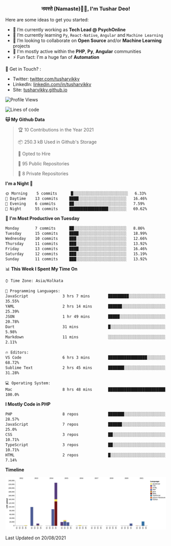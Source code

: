 <h3 align="center">नमस्ते (Namaste)🙏🏻, I'm Tushar Deo!</h3>

Here are some ideas to get you started:

- 🔭 I’m currently working as **Tech Lead @ PsychOnline**
- 🌱 I’m currently learning `Py`, `React-Native`, `Angular` and `Machine Learning`
- 👯 I’m looking to collaborate on **Open Source** and/or **Machine Learning** projects
- 💬 I'm mostly active within the **PHP**, **Py**, **Angular** communities
- ⚡ Fun fact: I'm a huge fan of **Automation**

📣 Get in Touch? :
- Twitter: [twitter.com/tusharvikky](https://twitter.com/tusharvikky)
- LinkedIn: [linkedin.com/in/tusharvikky](https://www.linkedin.com/in/tusharvikky/)
- Site: [tusharvikky.github.io](https://tusharvikky.github.io/)

<!--START_SECTION:waka-->
![Profile Views](http://img.shields.io/badge/Profile%20Views-0-blue)

![Lines of code](https://img.shields.io/badge/From%20Hello%20World%20I%27ve%20Written-535634%20lines%20of%20code-blue)

**🐱 My Github Data** 

> 🏆 10 Contributions in the Year 2021
 > 
> 📦 250.3 kB Used in Github's Storage 
 > 
> 💼 Opted to Hire
 > 
> 📜 95 Public Repositories 
 > 
> 🔑 8 Private Repositories  
 > 
**I'm a Night 🦉** 

```text
🌞 Morning    5 commits      █░░░░░░░░░░░░░░░░░░░░░░░░   6.33% 
🌆 Daytime    13 commits     ████░░░░░░░░░░░░░░░░░░░░░   16.46% 
🌃 Evening    6 commits      ██░░░░░░░░░░░░░░░░░░░░░░░   7.59% 
🌙 Night      55 commits     █████████████████░░░░░░░░   69.62%

```
📅 **I'm Most Productive on Tuesday** 

```text
Monday       7 commits      ██░░░░░░░░░░░░░░░░░░░░░░░   8.86% 
Tuesday      15 commits     ████░░░░░░░░░░░░░░░░░░░░░   18.99% 
Wednesday    10 commits     ███░░░░░░░░░░░░░░░░░░░░░░   12.66% 
Thursday     11 commits     ███░░░░░░░░░░░░░░░░░░░░░░   13.92% 
Friday       13 commits     ████░░░░░░░░░░░░░░░░░░░░░   16.46% 
Saturday     12 commits     ███░░░░░░░░░░░░░░░░░░░░░░   15.19% 
Sunday       11 commits     ███░░░░░░░░░░░░░░░░░░░░░░   13.92%

```


📊 **This Week I Spent My Time On** 

```text
⌚︎ Time Zone: Asia/Kolkata

💬 Programming Languages: 
JavaScript               3 hrs 7 mins        █████████░░░░░░░░░░░░░░░░   35.55% 
YAML                     2 hrs 14 mins       ██████░░░░░░░░░░░░░░░░░░░   25.39% 
JSON                     1 hr 49 mins        █████░░░░░░░░░░░░░░░░░░░░   20.78% 
Dart                     31 mins             █░░░░░░░░░░░░░░░░░░░░░░░░   5.98% 
Markdown                 11 mins             ░░░░░░░░░░░░░░░░░░░░░░░░░   2.11%

🔥 Editors: 
VS Code                  6 hrs 3 mins        █████████████████░░░░░░░░   68.72% 
Sublime Text             2 hrs 45 mins       ███████░░░░░░░░░░░░░░░░░░   31.28%

💻 Operating System: 
Mac                      8 hrs 48 mins       █████████████████████████   100.0%

```

**I Mostly Code in PHP** 

```text
PHP                      8 repos             ███████░░░░░░░░░░░░░░░░░░   28.57% 
JavaScript               7 repos             ██████░░░░░░░░░░░░░░░░░░░   25.0% 
CSS                      3 repos             ██░░░░░░░░░░░░░░░░░░░░░░░   10.71% 
TypeScript               3 repos             ██░░░░░░░░░░░░░░░░░░░░░░░   10.71% 
HTML                     2 repos             █░░░░░░░░░░░░░░░░░░░░░░░░   7.14%

```


**Timeline**

![Chart not found](https://raw.githubusercontent.com/tusharvikky/tusharvikky/master/charts/bar_graph.png) 


 Last Updated on 20/08/2021
<!--END_SECTION:waka-->

